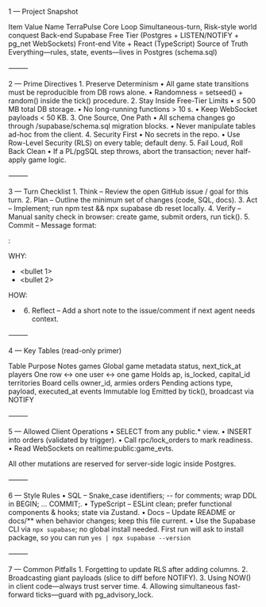 1 — Project Snapshot

Item	Value
Name	TerraPulse
Core Loop	Simultaneous-turn, Risk-style world conquest
Back-end	Supabase Free Tier (Postgres + LISTEN/NOTIFY + pg_net WebSockets)
Front-end	Vite + React (TypeScript)
Source of Truth	Everything—rules, state, events—lives in Postgres (schema.sql)


⸻

2 — Prime Directives
	1.	Preserve Determinism
	•	All game state transitions must be reproducible from DB rows alone.
	•	Randomness = setseed() + random() inside the tick() procedure.
	2.	Stay Inside Free-Tier Limits
	•	≤ 500 MB total DB storage.
	•	No long-running functions > 10 s.
	•	Keep WebSocket payloads < 50 KB.
	3.	One Source, One Path
	•	All schema changes go through /supabase/schema.sql migration blocks.
	•	Never manipulate tables ad-hoc from the client.
	4.	Security First
	•	No secrets in the repo.
	•	Use Row-Level Security (RLS) on every table; default deny.
	5.	Fail Loud, Roll Back Clean
	•	If a PL/pgSQL step throws, abort the transaction; never half-apply game logic.

⸻

3 — Turn Checklist
	1.	Think – Review the open GitHub issue / goal for this turn.
	2.	Plan – Outline the minimum set of changes (code, SQL, docs).
	3.	Act – Implement; run npm test && npx supabase db reset locally.
	4.	Verify – Manual sanity check in browser: create game, submit orders, run tick().
	5.	Commit – Message format:

<scope>: <summary>

WHY:
- <bullet 1>
- <bullet 2>

HOW:
- <key technical detail>


	6.	Reflect – Add a short note to the issue/comment if next agent needs context.

⸻

4 — Key Tables (read-only primer)

Table	Purpose	Notes
games	Global game metadata	status, next_tick_at
players	One row ↔ one user ↔ one game	Holds ap, is_locked, capital_id
territories	Board cells	owner_id, armies
orders	Pending actions	type, payload, executed_at
events	Immutable log	Emitted by tick(), broadcast via NOTIFY


⸻

5 — Allowed Client Operations
	•	SELECT from any public.* view.
	•	INSERT into orders (validated by trigger).
	•	Call rpc/lock_orders to mark readiness.
	•	Read WebSockets on realtime:public:game_evts.

All other mutations are reserved for server-side logic inside Postgres.

⸻

6 — Style Rules
	•	SQL – Snake_case identifiers; -- for comments; wrap DDL in BEGIN; … COMMIT;.
	•	TypeScript – ESLint clean; prefer functional components & hooks; state via Zustand.
	•	Docs – Update README or docs/** when behavior changes; keep this file current.
	•	Use the Supabase CLI via `npx supabase`; no global install needed. First run will ask to install package, so you can run `yes | npx supabase --version`

⸻

7 — Common Pitfalls
	1.	Forgetting to update RLS after adding columns.
	2.	Broadcasting giant payloads (slice to diff before NOTIFY).
	3.	Using NOW() in client code—always trust server time.
	4.	Allowing simultaneous fast-forward ticks—guard with pg_advisory_lock.